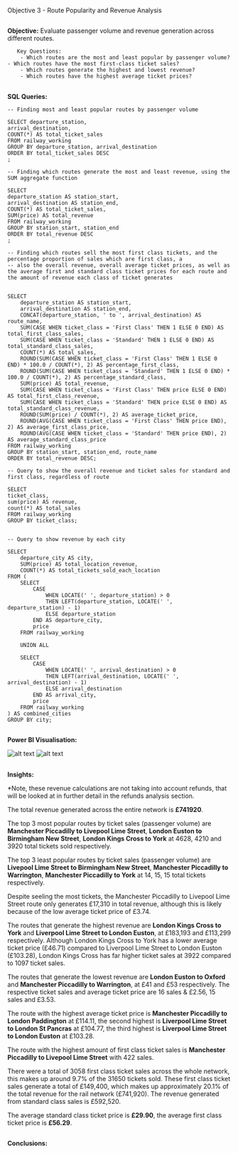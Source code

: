 Objective 3 - Route Popularity and Revenue Analysis
##
**Objective:** Evaluate passenger volume and revenue generation across different routes.

       Key Questions:
        - Which routes are the most and least popular by passenger volume?
	- Which routes have the most first-class ticket sales?
        - Which routes generate the highest and lowest revenue?
        - Which routes have the highest average ticket prices?

##
**SQL Queries:** 

```
-- Finding most and least popular routes by passenger volume

SELECT departure_station,
arrival_destination,
COUNT(*) AS total_ticket_sales
FROM railway_working
GROUP BY departure_station, arrival_destination
ORDER BY total_ticket_sales DESC
;
```

```
-- Finding which routes generate the most and least revenue, using the SUM aggregate function

SELECT 
departure_station AS station_start, 
arrival_destination AS station_end,
COUNT(*) AS total_ticket_sales,
SUM(price) AS total_revenue
FROM railway_working
GROUP BY station_start, station_end
ORDER BY total_revenue DESC
;
```

```
-- Finding which routes sell the most first class tickets, and the percentage proportion of sales which are first class, a
-- also the overall revenue, overall average ticket prices, as well as the average first and standard class ticket prices for each route and the amount of revenue each class of ticket generates


SELECT
	departure_station AS station_start,
	arrival_destination AS station_end,
	CONCAT(departure_station, ' to ', arrival_destination) AS route_name,
	SUM(CASE WHEN ticket_class = 'First Class' THEN 1 ELSE 0 END) AS total_first_class_sales,
	SUM(CASE WHEN ticket_class = 'Standard' THEN 1 ELSE 0 END) AS total_standard_class_sales,
	COUNT(*) AS total_sales,
	ROUND(SUM(CASE WHEN ticket_class = 'First Class' THEN 1 ELSE 0 END) * 100.0 / COUNT(*), 2) AS percentage_first_class,
	ROUND(SUM(CASE WHEN ticket_class = 'Standard' THEN 1 ELSE 0 END) * 100.0 / COUNT(*), 2) AS percentage_standard_class,
	SUM(price) AS total_revenue,
	SUM(CASE WHEN ticket_class = 'First Class' THEN price ELSE 0 END) AS total_first_class_revenue,
	SUM(CASE WHEN ticket_class = 'Standard' THEN price ELSE 0 END) AS total_standard_class_revenue,
	ROUND(SUM(price) / COUNT(*), 2) AS average_ticket_price,
	ROUND(AVG(CASE WHEN ticket_class = 'First Class' THEN price END), 2) AS average_first_class_price,
	ROUND(AVG(CASE WHEN ticket_class = 'Standard' THEN price END), 2) AS average_standard_class_price
FROM railway_working
GROUP BY station_start, station_end, route_name
ORDER BY total_revenue DESC;
```


```
-- Query to show the overall revenue and ticket sales for standard and first class, regardless of route

SELECT
ticket_class,
sum(price) AS revenue,
count(*) AS total_sales
FROM railway_working
GROUP BY ticket_class;

```

```

-- Query to show revenue by each city

SELECT 
    departure_city AS city,
    SUM(price) AS total_location_revenue,
    COUNT(*) AS total_tickets_sold_each_location
FROM (
    SELECT 
        CASE 
            WHEN LOCATE(' ', departure_station) > 0 
            THEN LEFT(departure_station, LOCATE(' ', departure_station) - 1)
            ELSE departure_station
        END AS departure_city,
        price
    FROM railway_working

    UNION ALL

    SELECT 
        CASE 
            WHEN LOCATE(' ', arrival_destination) > 0 
            THEN LEFT(arrival_destination, LOCATE(' ', arrival_destination) - 1)
            ELSE arrival_destination
        END AS arrival_city,
        price
    FROM railway_working
) AS combined_cities
GROUP BY city;

```

##
**Power BI Visualisation:**

![alt text](https://github.com/tomredfern24/UK-Rail-Ticket-Sales-Analysis-SQL-PowerBI/blob/main/Visualisations/3.%20Route%20Popularity%20and%20Revenue%20Generation%20Analysis%20Dasboard.png)
![alt text](https://github.com/tomredfern24/UK-Rail-Ticket-Sales-Analysis-SQL-PowerBI/blob/main/Visualisations/3b.%20Revenue%20and%20Journeys%20by%20City.png)
##
**Insights:**

*Note, these revenue calculations are not taking into account refunds, that will be looked at in further detail in the refunds analysis section.

The total revenue generated across the entire network is **£741920**.

The top 3 most popular routes by ticket sales (passenger volume) are **Manchester Piccadilly to Livepool Lime Street**, **London Euston to Birmingham New Street**, **London Kings Cross to York** at 4628, 4210 and 3920 total tickets sold respectively.

The top 3 least popular routes by ticket sales (passenger volume) are **Livepool Lime Street to Birmingham New Street**, **Manchester Piccadilly to Warrington**, **Manchester Piccadilly to York** at 14, 15, 15 total tickets respectively.

Despite seeling the most tickets, the Manchester Piccadilly to Livepool Lime Street route only generates £17,310 in total revenue, although this is likely because of the low average ticket price of £3.74.

The routes that generate the highest revenue are **London Kings Cross to York** and **Liverpool Lime Street to London Euston**, at £183,193 and £113,299 respectively. Although London Kings Cross to York has a lower average ticket price (£46.71) compared to Liverpool Lime Street to London Euston (£103.28), London Kings Cross has far higher ticket sales at 3922 compared to 1097 ticket sales.

The routes that generate the lowest revenue are **London Euston to Oxford** and **Manchester Piccadilly to Warrington**, at £41 and £53 respectively. The respective ticket sales and average ticket price are 16 sales & £2.56, 15 sales and £3.53.

The route with the highest average ticket price is **Manchester Piccadilly to London Paddington** at £114.11, the second highest is **Liverpool Lime Street to London St Pancras** at £104.77, the third highest is **Liverpool Lime Street to London Euston** at £103.28.

The route with the highest amount of first class ticket sales is **Manchester Piccadilly to Livepool Lime Street** with 422 sales.

There were a total of 3058 first class ticket sales across the whole network, this makes up around 9.7% of the 31650 tickets sold. These first class ticket sales generate a total of £149,400, which makes up approximately 20.1% of the total revenue for the rail network (£741,920). The revenue generated from standard class sales is £592,520.

The average standard class ticket price is **£29.90**, the average first class ticket price is **£56.29**.



##
**Conclusions:**
